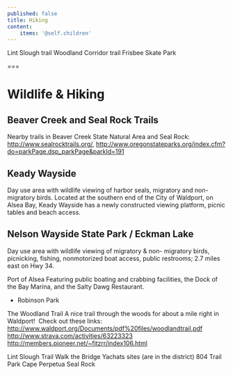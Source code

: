 ```yaml
---
published: false
title: Hiking
content:
    items: '@self.children'
---
```


Lint Slough trail
Woodland Corridor trail
Frisbee
Skate Park

===

# Wildlife & Hiking

## Beaver Creek and Seal Rock Trails
Nearby trails in Beaver Creek State Natural Area and Seal Rock:  http://www.sealrocktrails.org/, http://www.oregonstateparks.org/index.cfm?do=parkPage.dsp_parkPage&parkId=191

## Keady Wayside
Day use area with wildlife viewing of harbor seals, migratory and non-migratory birds. Located at the southern end of the City of Waldport, on Alsea Bay, Keady Wayside has a newly constructed viewing platform, picnic tables and beach access.

## Nelson Wayside State Park / Eckman Lake
Day use area with wildlife viewing of migratory & non- migratory birds, picnicking, fishing, nonmotorized boat access, public restrooms; 2.7 miles east on Hwy 34.

Port of Alsea
Featuring public boating and crabbing facilities, the Dock of the Bay Marina, and the Salty Dawg Restaurant.
- Robinson Park

The Woodland Trail
A nice trail through the woods for about a mile right in Waldport!  Check out these links: http://www.waldport.org/Documents/pdf%20files/woodlandtrail.pdf http://www.strava.com/activities/63223323 http://members.pioneer.net/~fitzrr/index106.html

Lint Slough Trail
Walk the Bridge
Yachats sites (are in the district)
804 Trail
Park 
Cape Perpetua
Seal Rock
